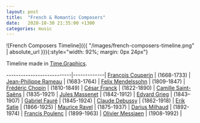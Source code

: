 ```yaml
---
layout: post
title:  "French & Romantic Composers"
date:   2020-10-30 21:35:00 +1300
categories: music
---
```


![French Composers Timeline]({{ "/images/french-composers-timeline.png" | absolute_url }}){:style="width: 92%; margin: 0px 24px"}

Timeline made in [Time.Graphics](https://time.graphics/editor/433649).

---------------------------|-------------|
 [François Couperin][1]    | (1668-1733) |
 [Jean-Philippe Rameau][2] | (1683-1764) |
 [Felix Mendelssohn][3]    | (1809-1847) |
 [Frédéric Chopin][4]      | (1810-1849) |
 [César Franck][5]         | (1822-1890) |
 [Camille Saint-Saëns][6]  | (1835-1921) |
 [Jules Massenet][7]       | (1842-1912) |
 [Edvard Grieg][15]        | (1843–1907) |
 [Gabriel Fauré][8]        | (1845-1924) |
 [Claude Debussy][9]       | (1862-1918) |
 [Erik Satie][10]          | (1866-1925) |
 [Maurice Ravel][11]       | (1875-1937) |
 [Darius Milhaud][12]      | (1892-1974) |
 [Francis Poulenc][13]     | (1899-1963) |
 [Olivier Messiaen][14]    | (1908-1992) |

[1]: https://en.wikipedia.org/wiki/Fran%C3%A7ois_Couperin
[2]: https://en.wikipedia.org/wiki/Jean-Philippe_Rameau
[3]: https://en.wikipedia.org/wiki/Felix_Mendelssohn
[4]: https://en.wikipedia.org/wiki/Fr%C3%A9d%C3%A9ric_Chopin
[5]: https://en.wikipedia.org/wiki/C%C3%A9sar_Franck
[6]: https://en.wikipedia.org/wiki/Camille_Saint-Sa%C3%ABns
[7]: https://en.wikipedia.org/wiki/Jules_Massenet
[8]: https://en.wikipedia.org/wiki/Gabriel_Faur%C3%A9
[9]: https://en.wikipedia.org/wiki/Claude_Debussy
[10]: https://en.wikipedia.org/wiki/Erik_Satie
[11]: https://en.wikipedia.org/wiki/Maurice_Ravel
[12]: https://en.wikipedia.org/wiki/Darius_Milhaud
[13]: https://en.wikipedia.org/wiki/Francis_Poulenc
[14]: https://en.wikipedia.org/wiki/Olivier_Messiaen
[15]: https://en.wikipedia.org/wiki/Edvard_Grieg
